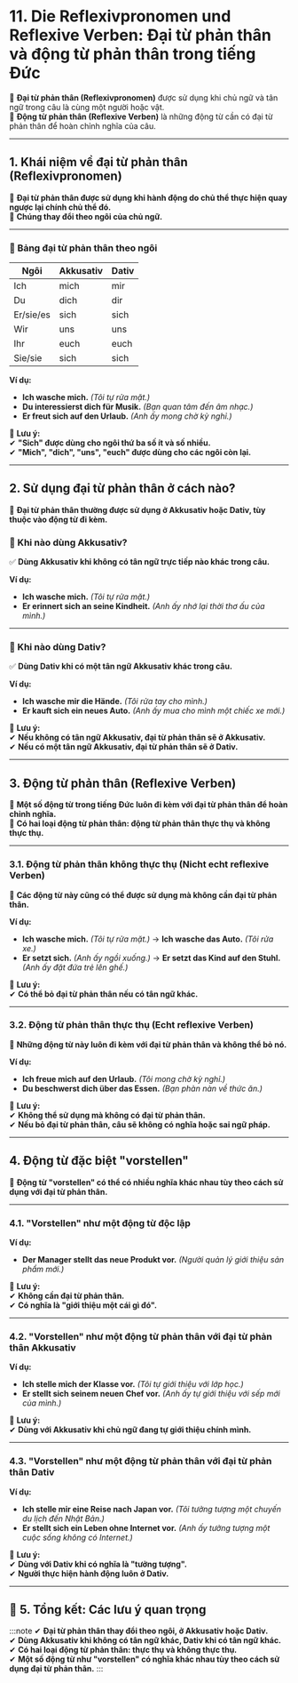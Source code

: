 # **11. Die Reflexivpronomen und Reflexive Verben: Đại từ phản thân và động từ phản thân trong tiếng Đức**

📌 **Đại từ phản thân (Reflexivpronomen)** được sử dụng khi chủ ngữ và tân ngữ trong câu là cùng một người hoặc vật.  
📌 **Động từ phản thân (Reflexive Verben)** là những động từ cần có đại từ phản thân để hoàn chỉnh nghĩa của câu.

---

## **1. Khái niệm về đại từ phản thân (Reflexivpronomen)**

📌 **Đại từ phản thân được sử dụng khi hành động do chủ thể thực hiện quay ngược lại chính chủ thể đó.**  
📌 **Chúng thay đổi theo ngôi của chủ ngữ.**

---

### **🔹 Bảng đại từ phản thân theo ngôi**

|**Ngôi**|**Akkusativ**|**Dativ**|
|---|---|---|
|Ich|mich|mir|
|Du|dich|dir|
|Er/sie/es|sich|sich|
|Wir|uns|uns|
|Ihr|euch|euch|
|Sie/sie|sich|sich|

**Ví dụ:**

- **Ich wasche mich.** _(Tôi tự rửa mặt.)_
- **Du interessierst dich für Musik.** _(Bạn quan tâm đến âm nhạc.)_
- **Er freut sich auf den Urlaub.** _(Anh ấy mong chờ kỳ nghỉ.)_

📌 **Lưu ý:**  
✔ **"Sich" được dùng cho ngôi thứ ba số ít và số nhiều.**  
✔ **"Mich", "dich", "uns", "euch" được dùng cho các ngôi còn lại.**

---

## **2. Sử dụng đại từ phản thân ở cách nào?**

📌 **Đại từ phản thân thường được sử dụng ở Akkusativ hoặc Dativ, tùy thuộc vào động từ đi kèm.**

### **🔹 Khi nào dùng Akkusativ?**

✅ **Dùng Akkusativ khi không có tân ngữ trực tiếp nào khác trong câu.**

**Ví dụ:**

- **Ich wasche mich.** _(Tôi tự rửa mặt.)_
- **Er erinnert sich an seine Kindheit.** _(Anh ấy nhớ lại thời thơ ấu của mình.)_

---

### **🔹 Khi nào dùng Dativ?**

✅ **Dùng Dativ khi có một tân ngữ Akkusativ khác trong câu.**

**Ví dụ:**

- **Ich wasche mir die Hände.** _(Tôi rửa tay cho mình.)_
- **Er kauft sich ein neues Auto.** _(Anh ấy mua cho mình một chiếc xe mới.)_

📌 **Lưu ý:**  
✔ **Nếu không có tân ngữ Akkusativ, đại từ phản thân sẽ ở Akkusativ.**  
✔ **Nếu có một tân ngữ Akkusativ, đại từ phản thân sẽ ở Dativ.**

---

## **3. Động từ phản thân (Reflexive Verben)**

📌 **Một số động từ trong tiếng Đức luôn đi kèm với đại từ phản thân để hoàn chỉnh nghĩa.**  
📌 **Có hai loại động từ phản thân: động từ phản thân thực thụ và không thực thụ.**

---

### **3.1. Động từ phản thân không thực thụ (Nicht echt reflexive Verben)**

📌 **Các động từ này cũng có thể được sử dụng mà không cần đại từ phản thân.**

**Ví dụ:**

- **Ich wasche mich.** _(Tôi tự rửa mặt.)_ → **Ich wasche das Auto.** _(Tôi rửa xe.)_
- **Er setzt sich.** _(Anh ấy ngồi xuống.)_ → **Er setzt das Kind auf den Stuhl.** _(Anh ấy đặt đứa trẻ lên ghế.)_

📌 **Lưu ý:**  
✔ **Có thể bỏ đại từ phản thân nếu có tân ngữ khác.**

---

### **3.2. Động từ phản thân thực thụ (Echt reflexive Verben)**

📌 **Những động từ này luôn đi kèm với đại từ phản thân và không thể bỏ nó.**

**Ví dụ:**

- **Ich freue mich auf den Urlaub.** _(Tôi mong chờ kỳ nghỉ.)_
- **Du beschwerst dich über das Essen.** _(Bạn phàn nàn về thức ăn.)_

📌 **Lưu ý:**  
✔ **Không thể sử dụng mà không có đại từ phản thân.**  
✔ **Nếu bỏ đại từ phản thân, câu sẽ không có nghĩa hoặc sai ngữ pháp.**

---

## **4. Động từ đặc biệt "vorstellen"**

📌 **Động từ "vorstellen" có thể có nhiều nghĩa khác nhau tùy theo cách sử dụng với đại từ phản thân.**

---

### **4.1. "Vorstellen" như một động từ độc lập**

**Ví dụ:**

- **Der Manager stellt das neue Produkt vor.** _(Người quản lý giới thiệu sản phẩm mới.)_

📌 **Lưu ý:**  
✔ **Không cần đại từ phản thân.**  
✔ **Có nghĩa là "giới thiệu một cái gì đó".**

---

### **4.2. "Vorstellen" như một động từ phản thân với đại từ phản thân Akkusativ**

**Ví dụ:**

- **Ich stelle mich der Klasse vor.** _(Tôi tự giới thiệu với lớp học.)_
- **Er stellt sich seinem neuen Chef vor.** _(Anh ấy tự giới thiệu với sếp mới của mình.)_

📌 **Lưu ý:**  
✔ **Dùng với Akkusativ khi chủ ngữ đang tự giới thiệu chính mình.**

---

### **4.3. "Vorstellen" như một động từ phản thân với đại từ phản thân Dativ**

**Ví dụ:**

- **Ich stelle mir eine Reise nach Japan vor.** _(Tôi tưởng tượng một chuyến du lịch đến Nhật Bản.)_
- **Er stellt sich ein Leben ohne Internet vor.** _(Anh ấy tưởng tượng một cuộc sống không có Internet.)_

📌 **Lưu ý:**  
✔ **Dùng với Dativ khi có nghĩa là "tưởng tượng".**  
✔ **Người thực hiện hành động luôn ở Dativ.**

---

## **🎯 5. Tổng kết: Các lưu ý quan trọng**

:::note
✔ **Đại từ phản thân thay đổi theo ngôi, ở Akkusativ hoặc Dativ.**  
✔ **Dùng Akkusativ khi không có tân ngữ khác, Dativ khi có tân ngữ khác.**  
✔ **Có hai loại động từ phản thân: thực thụ và không thực thụ.**  
✔ **Một số động từ như "vorstellen" có nghĩa khác nhau tùy theo cách sử dụng đại từ phản thân.**
:::